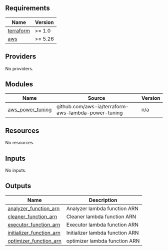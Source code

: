 <!-- BEGIN_TF_DOCS -->
## Requirements

| Name | Version |
|------|---------|
| <a name="requirement_terraform"></a> [terraform](#requirement\_terraform) | >= 1.0 |
| <a name="requirement_aws"></a> [aws](#requirement\_aws) | >= 5.26 |

## Providers

No providers.

## Modules

| Name | Source | Version |
|------|--------|---------|
| <a name="module_aws_power_tuning"></a> [aws\_power\_tuning](#module\_aws\_power\_tuning) | github.com/aws-ia/terraform-aws-lambda-power-tuning | n/a |

## Resources

No resources.

## Inputs

No inputs.

## Outputs

| Name | Description |
|------|-------------|
| <a name="output_analyzer_function_arn"></a> [analyzer\_function\_arn](#output\_analyzer\_function\_arn) | Analyzer lambda function ARN |
| <a name="output_cleaner_function_arn"></a> [cleaner\_function\_arn](#output\_cleaner\_function\_arn) | Cleaner lambda function ARN |
| <a name="output_executor_function_arn"></a> [executor\_function\_arn](#output\_executor\_function\_arn) | Executor lambda function ARN |
| <a name="output_initializer_function_arn"></a> [initializer\_function\_arn](#output\_initializer\_function\_arn) | Initializer lambda function ARN |
| <a name="output_optimizer_function_arn"></a> [optimizer\_function\_arn](#output\_optimizer\_function\_arn) | optimizer lambda function ARN |
<!-- END_TF_DOCS -->
